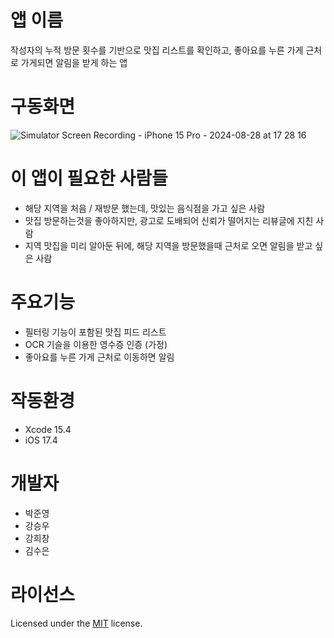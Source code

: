 # 앱 이름
작성자의 누적 방문 횟수를 기반으로 맛집 리스트를 확인하고,
좋아요를 누른 가게 근처로 가게되면 알림을 받게 하는 앱

# 구동화면
![Simulator Screen Recording - iPhone 15 Pro - 2024-08-28 at 17 28 16](https://github.com/user-attachments/assets/ea177d20-509e-4dd7-b949-72962691f944)

# 이 앱이 필요한 사람들
- 해당 지역을 처음 / 재방문 했는데, 맛있는 음식점을 가고 싶은 사람
- 맛집 방문하는것을 좋아하지만, 광고로 도배되어 신뢰가 떨어지는 리뷰글에 지친 사람
- 지역 맛집을 미리 알아둔 뒤에, 해당 지역을 방문했을때 근처로 오면 알림을 받고 싶은 사람

# 주요기능
- 필터링 기능이 포함된 맛집 피드 리스트
- OCR 기슬을 이용한 영수증 인증 (가정)
- 좋아요를 누른 가게 근처로 이동하면 알림

# 작동환경
- Xcode 15.4
- iOS 17.4

# 개발자
- 박준영
- 강승우
- 강희창
- 김수은

# 라이선스
Licensed under the [MIT](LICENSE) license.
